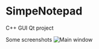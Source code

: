 # SimpeNotepad
C++ GUI Qt project

Some screenshots
![Main window](https://github.com/Abay11/SimpeNotepad/tree/master/Screenshots/main.png "Main window screen's")
